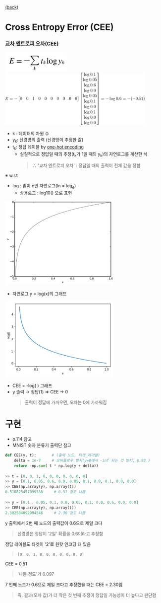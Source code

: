 [(back)](https://github.com/DoranLyong/DL_coding_master/tree/master/Self_tutorial/3_learning/MNIST_learning/2_loss_function)

# Cross Entropy Error (CEE)
### [교차 엔트로피 오차(CEE)](https://blog.naver.com/cheeryun/221380130245) <br/>

<img src="CEE.png" width=200>

<br/>

<img src="CEE_ex.gif" width=450>

* k : 데이터의 차원 수 
* y<sub>k</sub>: 신경망의 출력 (신경망이 추정한 값)
* t<sub>k</sub>: 정답 레이블 by [one-hot encoding](https://blog.naver.com/cheeryun/221378622013)
    * 실질적으로 정답일 때의 추정(t<sub>k</sub>가 1일 때의 y<sub>k</sub>)의 자연로그를 계산한 식 
        > ∴ '교차 엔트로피 오차' : 정답일 때의 출력이 전체 값을 정함

※ w.r.t
* log : 밑이 e인 자연로그(ln = log<sub>e</sub>) 
    * 상용로그 : log10() 으로 표현 


<img src="CEE_fig.png" width =350> <br/>
* 자연로그 y = log(x)의 그래프 

<img src="CEE_fig2.png" width=350> <br/>
* CEE = -log( ) 그래프 
* y 출력 → 정답(1)  ⇒ CEE → 0 
    > 출력이 정답에 가까우면, 오차는 0에 가까워짐 


# 구현 
* p.114 참고 
* MNIST 숫자 분류기 출력단 참고

```python 
def CEE(y, t):       # (출력 노드, 타겟_레이블)
    delta = 1e-7     # 오버플로우 방지(y=0에서 -inf 되는 것 방지, p.93 )
    return -np.sum( t * np.log(y + delta))

>> t = [0, 0, 1, 0, 0, 0, 0, 0, 0, 0]
>> y = [0.1, 0.05, 0.6, 0.0, 0.05, 0.1, 0.0, 0.1, 0.0, 0.0]
>> CEE(np.array(y), np.array(t))
0.510825457099338     # 0.51 정도 나쁨 

>> y = [0.1 , 0.05, 0.1, 0.0, 0.05, 0.1, 0.0, 0.6, 0.0, 0.0]
>> CEE(np.array(y), np.array(t))
2.302584092994546     # 2.30 정도 나쁨 
```
y 출력에서 2번 째 노드의 출력값이 0.6으로 제일 크다 
> 신경망은 정답이 '2일' 확률을 0.6이라고 추정함 

정답 레이블도 타겟이 '2'로 원핫 인코딩 돼 있음 
>  ```[0, 0, 1, 0, 0, 0, 0, 0, 0, 0]```

CEE = 0.51
> '나쁨 정도'가 0.097 


7 번째 노드가 0.6으로 제일 크다고 추정했을 때는 CEE = 2.30임 
> 즉, 결과(오차 값)가 더 작은 첫 번째 추정이 정답일 가능성이 더 높다고 판단함 